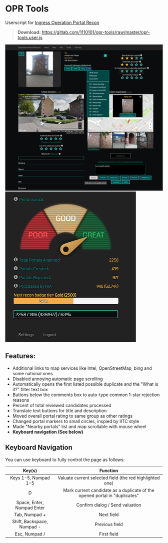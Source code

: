 # OPR Tools
Userscript for [Ingress Operation Portal Recon](https://opr.ingress.com/recon)
> **Download:** https://gitlab.com/1110101/opr-tools/raw/master/opr-tools.user.js

![](./image/opr-tools.png)
![](./image/opr-tools-2.png)

## Features:
- Additional links to map services like Intel, OpenStreetMap, bing and some national ones
- Disabled annoying automatic page scrolling
- Automatically opens the first listed possible duplicate and the "What is it?" filter text box
- Buttons below the comments box to auto-type common 1-star rejection reasons
- Percent of total reviewed candidates processed
- Translate text buttons for title and description
- Moved overall portal rating to same group as other ratings
- Changed portal markers to small circles, inspied by IITC style
- Made "Nearby portals" list and map scrollable with mouse wheel
- **Keyboard navigation (See below)**

## Keyboard Navigation

You can use keyboard to fully control the page as follows:

|           Key(s)           |                 Function                 |
| :------------------------: | :--------------------------------------: |
|    Keys 1-5, Numpad 1-5    | Valuate current selected field (the red highlighted one) |
|             D              | Mark current candidate as a duplicate of the opened portal in "duplicates" |
| Space, Enter, Numpad Enter |     Confirm dialog / Send valuation      |
|       Tab, Numpad +        |                Next field                |
| Shift, Backspace, Numpad - |              Previous field              |
|       Esc, Numpad /        |               First field                |